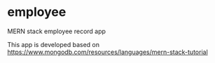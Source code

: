 # employee
MERN stack employee record app

This app is developed based on https://www.mongodb.com/resources/languages/mern-stack-tutorial

